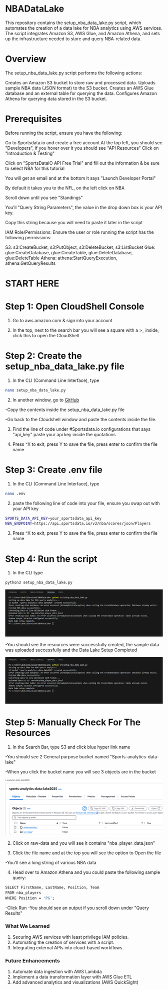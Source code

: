 # NBADataLake
This repository contains the setup_nba_data_lake.py script, which automates the creation of a data lake for NBA analytics using AWS services. The script integrates Amazon S3, AWS Glue, and Amazon Athena, and sets up the infrastructure needed to store and query NBA-related data.

# Overview
The setup_nba_data_lake.py script performs the following actions:

Creates an Amazon S3 bucket to store raw and processed data.
Uploads sample NBA data (JSON format) to the S3 bucket.
Creates an AWS Glue database and an external table for querying the data.
Configures Amazon Athena for querying data stored in the S3 bucket.

# Prerequisites
Before running the script, ensure you have the following:

Go to Sportsdata.io and create a free account
At the top left, you should see "Developers", if you hover over it you should see "API Resources"
Click on "Introduction & Testing"

Click on "SportsDataIO API Free Trial" and fill out the information & be sure to select NBA for this tutorial

You will get an email and at the bottom it says "Launch Developer Portal"

By default it takes you to the NFL, on the left click on NBA

Scroll down until you see "Standings"

You'll "Query String Parameters", the value in the drop down box is your API key. 

Copy this string because you will need to paste it later in the script

IAM Role/Permissions: Ensure the user or role running the script has the following permissions:

S3: s3:CreateBucket, s3:PutObject, s3:DeleteBucket, s3:ListBucket
Glue: glue:CreateDatabase, glue:CreateTable, glue:DeleteDatabase, glue:DeleteTable
Athena: athena:StartQueryExecution, athena:GetQueryResults

# START HERE 
# Step 1: Open CloudShell Console

1. Go to aws.amazon.com & sign into your account

2. In the top, next to the search bar you will see a square with a >_ inside, click this to open the CloudShell

# Step 2: Create the setup_nba_data_lake.py file
1. In the CLI (Command Line Interface), type
```bash
nano setup_nba_data_lake.py
```


2. In another window, go to [GitHub](https://github.com/alahl1/NBADataLake)

-Copy the contents inside the setup_nba_data_lake.py file

-Go back to the Cloudshell window and paste the contents inside the file.

3. Find the line of code under #Sportsdata.io configurations that says "api_key" 
paste your api key inside the quotations

4. Press ^X to exit, press Y to save the file, press enter to confirm the file name 


# Step 3: Create .env file
1. In the CLI (Command Line Interface), type
```bash
nano .env
```
2. paste the following line of code into your file, ensure you swap out with your API key
```bash
SPORTS_DATA_API_KEY=your_sportsdata_api_key
NBA_ENDPOINT=https://api.sportsdata.io/v3/nba/scores/json/Players
```

3. Press ^X to exit, press Y to save the file, press enter to confirm the file name 


# Step 4: Run the script
1. In the CLI type
```bash
python3 setup_nba_data_lake.py
```
![alt text](PICS/image1.png)

-You should see the resources were successfully created, the sample data was uploaded successfully and the Data Lake Setup Completed

![alt text](PICS/image2.png)

# Step 5: Manually Check For The Resources
1. In the Search Bar, type S3 and click blue hyper link name

-You should see 2 General purpose bucket named "Sports-analytics-data-lake"

-When you click the bucket name you will see 3 objects are in the bucket

![alt text](PICS/image3.png)

2. Click on raw-data and you will see it contains "nba_player_data.json"

3. Click the file name and at the top you will see the option to Open the file

-You'll see a long string of various NBA data

4. Head over to Amazon Athena and you could paste the following sample query:
```bash
SELECT FirstName, LastName, Position, Team
FROM nba_players
WHERE Position = 'PG'; 
```

-Click Run
-You should see an output if you scroll down under "Query Results"

### **What We Learned**
1. Securing AWS services with least privilege IAM policies.
2. Automating the creation of services with a script.
3. Integrating external APIs into cloud-based workflows.


### **Future Enhancements**
1. Automate data ingestion with AWS Lambda
2. Implement a data transformation layer with AWS Glue ETL
3. Add advanced analytics and visualizations (AWS QuickSight)

